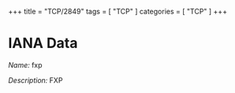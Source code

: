 +++
title = "TCP/2849"
tags = [ "TCP" ]
categories = [ "TCP" ]
+++

# IANA Data

_Name:_ fxp

_Description:_ FXP

